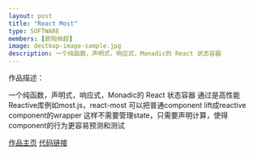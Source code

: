 ```yaml
---
layout: post
title: "React Most"
type: SOFTWARE
members: [欧阳继超]
image: destkop-image-sample.jpg
description: 一个纯函数，声明式，响应式，Monadic的 React 状态容器
---
```

作品描述：

一个纯函数，声明式，响应式，Monadic的 React 状态容器
通过是高性能Reactive库例如most.js，react-most 可以把普通component lift成reactive component的wrapper
这样不需要管理state，只需要声明计算，使得component的行为更容易预测和测试

[作品主页][MainPage] [代码链接][CodeBase]

[CodeBase]: https://github.com/reactive-react/react-most
[MainPage]: https://github.com/reactive-react/react-most
